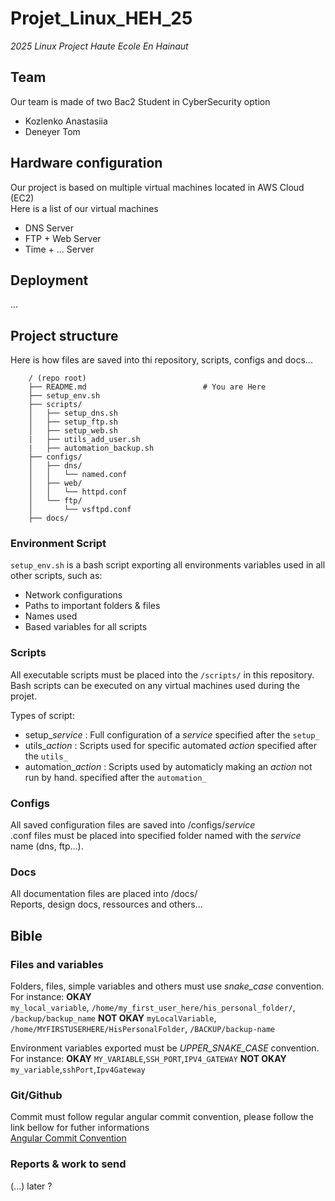 # **Projet_Linux_HEH_25**
*2025 Linux Project Haute Ecole En Hainaut*

## Team
Our team is made of two Bac2 Student in CyberSecurity option  
- Kozlenko Anastasiia
- Deneyer Tom

## Hardware configuration
Our project is based on multiple virtual machines located in AWS Cloud (EC2)  
Here is a list of our virtual machines  
- DNS Server
- FTP + Web Server
- Time + ... Server

## Deployment
...

## Project structure
Here is how files are saved into thi repository, scripts, configs and docs... 
```text
    / (repo root)
    ├── README.md                          # You are Here
    ├── setup_env.sh
    ├── scripts/
    │   ├── setup_dns.sh
    │   ├── setup_ftp.sh
    │   ├── setup_web.sh
    |   ├── utils_add_user.sh
    |   ├── automation_backup.sh
    ├── configs/
    │   ├── dns/
    │   │   └── named.conf
    │   ├── web/
    │   │   └── httpd.conf
    │   └── ftp/
    │       └── vsftpd.conf
    ├── docs/
```
### Environment Script
`setup_env.sh` is a bash script exporting all environments variables used in all other scripts, such as:   
- Network configurations
- Paths to important folders & files
- Names used
- Based variables for all scripts

### Scripts
All executable scripts must be placed into the `/scripts/` in this repository.  
Bash scripts can be executed on any virtual machines used during the projet.

Types of script:   
- setup_*service* : Full configuration of a *service* specified after the `setup_`  
- utils_*action* : Scripts used for specific automated *action* specified after the `utils_`
- automation_*action* : Scripts used by automaticly making an *action* not run by hand. specified after the `automation_`

### Configs
All saved configuration files are saved into /configs/*service*  
.conf files must be placed into specified folder named with the *service* name (dns, ftp...).

### Docs 
All documentation files are placed into /docs/  
Reports, design docs, ressources and others...

## Bible
### Files and variables
Folders, files, simple variables and others must use *snake_case* convention. For instance:
    **OKAY**  
    `my_local_variable`, `/home/my_first_user_here/his_personal_folder/`, `/backup/backup_name`
    **NOT OKAY**
    `myLocalVariable`, `/home/MYFIRSTUSERHERE/HisPersonalFolder`, `/BACKUP/backup-name`

Environment variables exported must be *UPPER_SNAKE_CASE* convention. For instance:
    **OKAY**
    `MY_VARIABLE`,`SSH_PORT`,`IPV4_GATEWAY`
    **NOT OKAY**
    `my_variable`,`sshPort`,`Ipv4Gateway`

### Git/Github
Commit must follow regular angular commit convention, please follow the link bellow for futher informations  
[Angular Commit Convention](https://www.conventionalcommits.org/en/v1.0.0-beta.4/)

### Reports & work to send
(...) later ?